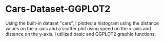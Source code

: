 # Cars-Dataset-GGPLOT2
Using the built-in dataset "cars", I plotted a histogram using the distance values on the x-axis and a scatter plot using speed on the x-axis and distance on the y-axis. I utilized basic and GGPLOT2 graphic functions. 
